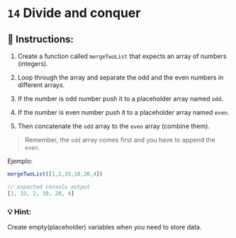 # `14` Divide and conquer

## 📝 Instructions:

1. Create a function called `mergeTwoList` that expects an array of numbers (integers).

2. Loop through the array and separate the odd and the even numbers in different arrays.

3. If the number is odd number push it to a placeholder array named `odd`.

4. If the number is even number push it to a placeholder array named `even`.

5. Then concatenate the `odd` array to the `even` array (combine them). 

> Remember, the `odd` array comes first and you have to append the `even`.

Ejemplo:

```js
mergeTwoList([1,2,33,10,20,4])

// expected console output
[1, 33, 2, 10, 20, 4]
```

### 💡 Hint:

Create empty(placeholder) variables when you need to store data.